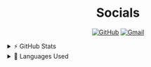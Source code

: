 <!--Socials--->
<h1 style="text-align:center"> Socials </h1>
<p align="center">
<a href="https://github.com/WiseNat"><img alt="GitHub" src="https://img.shields.io/badge/-@WiseNat-181717?style=for-the-badge&logo=GitHub&logoColor=white"></a>
<a href="https://github.com/WiseNat"><img alt="Gmail" src="https://img.shields.io/badge/-nathan88wise@gmail.com-c14438?style=for-the-badge&logo=Gmail&logoColor=white"></a>
</p>

<!--GitHub Stats--->
<details>
    <summary>⚡ GitHub Stats</summary>
    <p align="center">
    <a href="https://github.com/WiseNat"><img align="center" src="https://github-readme-stats.vercel.app/api?username=WiseNat&count_private=true&show_icons=true&theme=vue" /></a>
    </p>
</details>

<!--Most used Programming Languages--->
<details>
    <summary>📗 Languages Used</summary>
    <p align="center">
    <a href="https://github.com/WiseNat"><img align="center" src="https://github-readme-stats.vercel.app/api/top-langs/?username=WiseNat&layout=compact" /></a>
    </p>
</details>

<!--**WiseNat/WiseNat** is a ✨ _special_ ✨ repository because its `README.md` (this file) appears on your GitHub profile.-->
